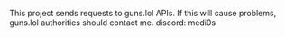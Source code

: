 This project sends requests to guns.lol APIs. If this will cause problems, guns.lol authorities should contact me. discord: medi0s
